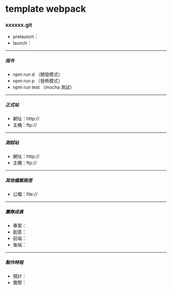 #  template webpack

### xxxxxx.git

- prelaunch：
- launch：

----
##### 指令
- npm run d （開發模式）
- npm run p （發佈模式）
- npm run test （mocha 測試）

----
##### 正式站
- 網址：http://
- 主機：ftp://

----
##### 測試站
- 網址：http://
- 主機：ftp://

----
##### 其他檔案路徑
- 公檔：file://

----
##### 團隊成員
- 專案：
- 創意：
- 前端：
- 後端：

----
##### 製作時程
- 預計：
- 實際：
